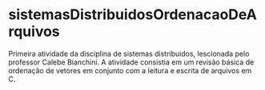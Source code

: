 # sistemasDistribuidosOrdenacaoDeArquivos
Primeira atividade da disciplina de sistemas distribuidos, lescionada pelo professor Calebe Bianchini. A atividade consistia em um revisão básica de ordenação de vetores em conjunto com a leitura e escrita de arquivos em C.
